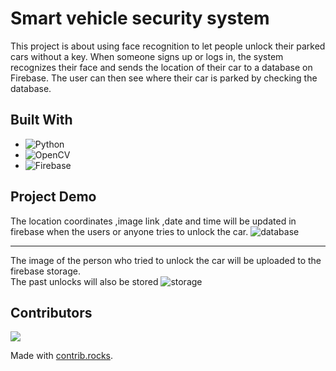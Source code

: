 # Smart vehicle security system
This project is about using face recognition to let people unlock their parked cars without a key. When someone signs up or logs in, the system recognizes their face and sends the location of their car to a database on Firebase. The user can then see where their car is parked by checking the database.

## Built With
- ![Python](https://img.shields.io/badge/python-3670A0?style=for-the-badge&logo=python&logoColor=ffdd54)
- ![OpenCV](https://img.shields.io/badge/opencv-%23white.svg?style=for-the-badge&logo=opencv&logoColor=white)
- ![Firebase](https://img.shields.io/badge/Firebase-039BE5?style=for-the-badge&logo=Firebase&logoColor=white)

## Project Demo
The location coordinates ,image link ,date and time will be updated in firebase when the users or anyone tries to unlock the car.
![database](https://user-images.githubusercontent.com/103063354/230607937-e26248b2-63ca-4935-a10f-dfa4ca514feb.jpg)

---
The image of the person who tried to unlock the car will be uploaded to the firebase storage.</br> The past unlocks will also be stored
![storage](https://user-images.githubusercontent.com/103063354/230607940-f7159dc1-0ef7-44ab-a1ce-ea7e44ccf46d.jpg)

## Contributors

<a href="https://github.com/Vishallas/FaceRec-VehicleSecurity/graphs/contributors">
  <img src="https://contrib.rocks/image?repo=Vishallas/FaceRec-VehicleSecurity" />
</a>

Made with [contrib.rocks](https://contrib.rocks).
